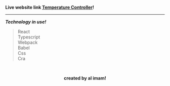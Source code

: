 **Live website link <ins>[Temperature Controller](https://al-imam-temperature-controller.netlify.app/)</ins>!**

<hr>

***Technology in use!***
> React <br>
> Typescript <br>
> Webpack <br>
> Babel <br>
> Css <br>
> Cra <br>

<br>

**<p align="center">created by al imam!</p>**